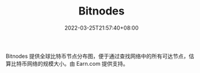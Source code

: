 ﻿---
weight: 
title: "Bitnodes"
description: "Bitnodes 提供全球比特币节点分布图，便于通过查找网络中的所有可达节点，估算比特币网络的规模大小"
date: 2022-03-25T21:57:40+08:00
lastmod: 2022-03-25T16:45:40+08:00
draft: false
authors: ["Metabd"]
featuredImage: "bitnodes.jpg"
link: ""
tags: ["数据分析","Bitnodes"]
categories: ["navigation"]
navigation: ["数据分析"]
lightgallery: true
toc: true
pinned: false
recommend: false
recommend1: false
---
Bitnodes 提供全球比特币节点分布图，便于通过查找网络中的所有可达节点，估算比特币网络的规模大小。由 Earn.com 提供支持。
